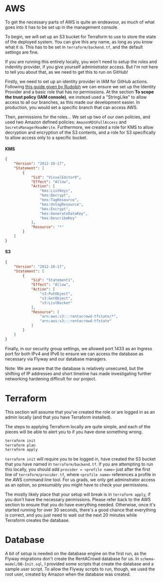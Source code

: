 # AWS
To get the necessary parts of AWS is quite an endeavour, as much of what goes into it has to be set up in the management console.

To begin, we will set up an S3 bucket for Terraform to use to store the state of the deployed system. You can give this any name, as long as you know what it is. This has to be set in `terraform/backend.tf`, and the default settings are fine.

If you are running this entirely locally, you won't need to setup the roles and indentity provider, if you give yourself administrator access. But I'm not here to tell you about that, as we need to get this to run on GitHub!

Firstly, we need to set up an identity provider in IAM for GitHub actions. Following [this guide given by Rudolph](https://aws.amazon.com/blogs/security/use-iam-roles-to-connect-github-actions-to-actions-in-aws/) we can ensure we set up the Identity Provider and a basic role that has no permissions.
At the section **To scope the trust policy (IAM console)**, we instead used a "StringLike" to allow access to all our branches, as this made our development easier. In production, you would set a specific branch that can access AWS.

Then, permissions for the roles... We set up two of our own policies, and used two Amazon defined policies: `AmazonRDSFullAccess` and `SecretsManagerReadWrite`. Furthermore, we created a role for KMS to allow decryption and encryption of the S3 contents, and a role for S3 specifically to allow access only to a specific bucket.

#### KMS
```json
{
    "Version": "2012-10-17",
    "Statement": [
        {
            "Sid": "VisualEditor0",
            "Effect": "Allow",
            "Action": [
                "kms:ListKeys",
                "kms:Decrypt",
                "kms:TagResource",
                "kms:UntagResource",
                "kms:Encrypt",
                "kms:GenerateDataKey",
                "kms:DescribeKey"
            ],
            "Resource": "*"
        }
    ]
}
```

#### S3
```json
{
    "Version": "2012-10-17",
    "Statement": [
        {
            "Sid": "Statement1",
            "Effect": "Allow",
            "Action": [
                "s3:PutObject",
                "s3:GetObject",
                "s3:ListBucket"
            ],
            "Resource": [
                "arn:aws:s3:::rentacrowd-tfstate/*",
                "arn:aws:s3:::rentacrowd-tfstate"
            ]
        }
    ]
}
```

Finally, in our security group settings, we allowed port 1433 as an Ingress port for both IPv4 and IPv6 to ensure we can access the database as necessary via Flyway and our database managers.

Note: We are aware that the database is relatively unsecured, but the shifting of IP addresses and short timeline has made investigating further networking hardening difficult for our project.

# Terraform
This section will assume that you've created the role or are logged in as an admin locally (and that you have Terraform installed).

The steps to applying Terraform locally are quite simple, and each of the pieces will be able to alert you to if you have done something wrong.

```sh
terraform init
terraform plan
terraform apply
```

`terraform init` will require you to be logged in, have created the S3 bucket that you have named in `terraform/backend.tf`.
If you are attempting to run this locally, you should add `provider = <profile name>` just after the first line of `terraform/provider.tf`, where `<profile name>` references a profile in the AWS command line tool. 
For us grads, we only get adminstrator access as an option, so presumably you might have to check your permissions.

The mostly likely place that your setup will break is in `terraform apply`, if you don't have the necessary permissions. 
Please refer back to the AWS section to ensure that you do have everything needed. 
Otherwise, once it's started running for over 30 seconds, there's a good chance that everything is correct, and you just need to wait out the next 20 minutes while Terraform creates the database.

# Database 
A bit of setup is needed on the database engine on the first run, as the Flyway migrations don't create the RentACrowd database for us.
In `schema-model/DB-Init.sql`, I provided some scripts that create the database and a sample user script.
To allow the Flyway scripts to run, though, we used the root user, created by Amazon when the database was created.